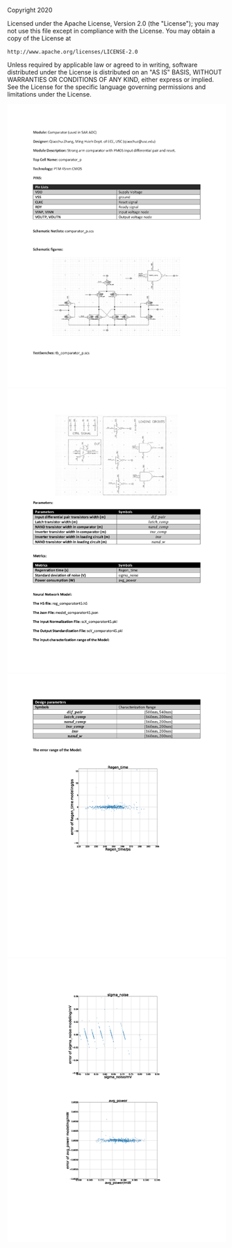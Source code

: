 Copyright 2020

Licensed under the Apache License, Version 2.0 (the "License");
you may not use this file except in compliance with the License.
You may obtain a copy of the License at

    http://www.apache.org/licenses/LICENSE-2.0

Unless required by applicable law or agreed to in writing, software
distributed under the License is distributed on an "AS IS" BASIS,
WITHOUT WARRANTIES OR CONDITIONS OF ANY KIND, either express or implied.
See the License for the specific language governing permissions and
limitations under the License.

<img src="Documents/images/Comparator_Page_1.png">
<img src="Documents/images/Comparator_Page_2.png">
<img src="Documents/images/Comparator_Page_3.png">
<img src="Documents/images/Comparator_Page_4.png">

